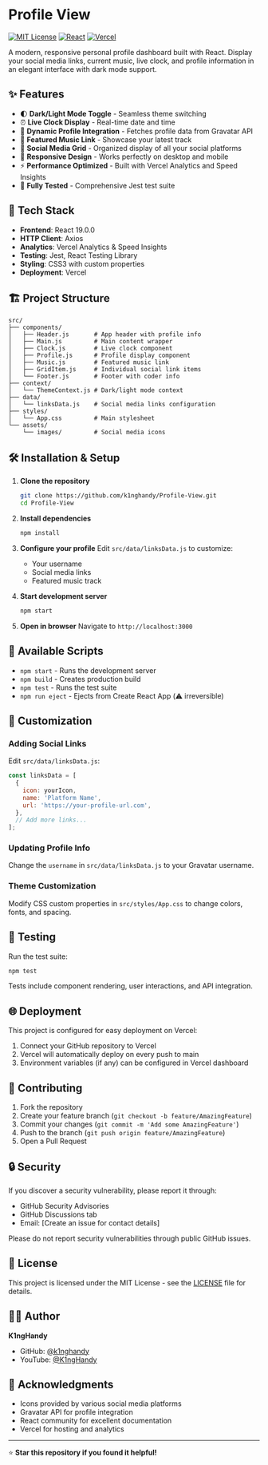 # Profile View

[![MIT License](https://img.shields.io/badge/License-MIT-green.svg)](https://choosealicense.com/licenses/mit/)
[![React](https://img.shields.io/badge/React-19.0.0-blue.svg)](https://reactjs.org/)
[![Vercel](https://img.shields.io/badge/Deployed%20on-Vercel-black.svg)](https://vercel.com/)

A modern, responsive personal profile dashboard built with React. Display your social media links, current music, live clock, and profile information in an elegant interface with dark mode support.

## ✨ Features

- 🌓 **Dark/Light Mode Toggle** - Seamless theme switching
- ⏰ **Live Clock Display** - Real-time date and time
- 👤 **Dynamic Profile Integration** - Fetches profile data from Gravatar API
- 🎵 **Featured Music Link** - Showcase your latest track
- 🔗 **Social Media Grid** - Organized display of all your social platforms
- 📱 **Responsive Design** - Works perfectly on desktop and mobile
- ⚡ **Performance Optimized** - Built with Vercel Analytics and Speed Insights
- 🧪 **Fully Tested** - Comprehensive Jest test suite

## 🚀 Tech Stack

- **Frontend**: React 19.0.0
- **HTTP Client**: Axios
- **Analytics**: Vercel Analytics & Speed Insights
- **Testing**: Jest, React Testing Library
- **Styling**: CSS3 with custom properties
- **Deployment**: Vercel

## 🏗️ Project Structure

```
src/
├── components/
│   ├── Header.js       # App header with profile info
│   ├── Main.js         # Main content wrapper
│   ├── Clock.js        # Live clock component
│   ├── Profile.js      # Profile display component
│   ├── Music.js        # Featured music link
│   ├── GridItem.js     # Individual social link items
│   └── Footer.js       # Footer with coder info
├── context/
│   └── ThemeContext.js # Dark/light mode context
├── data/
│   └── linksData.js    # Social media links configuration
├── styles/
│   └── App.css         # Main stylesheet
└── assets/
    └── images/         # Social media icons
```

## 🛠️ Installation & Setup

1. **Clone the repository**
   ```bash
   git clone https://github.com/k1nghandy/Profile-View.git
   cd Profile-View
   ```

2. **Install dependencies**
   ```bash
   npm install
   ```

3. **Configure your profile**
   Edit `src/data/linksData.js` to customize:
   - Your username
   - Social media links
   - Featured music track

4. **Start development server**
   ```bash
   npm start
   ```

5. **Open in browser**
   Navigate to `http://localhost:3000`

## 🚀 Available Scripts

- `npm start` - Runs the development server
- `npm build` - Creates production build
- `npm test` - Runs the test suite
- `npm run eject` - Ejects from Create React App (⚠️ irreversible)

## 🎨 Customization

### Adding Social Links
Edit `src/data/linksData.js`:

```javascript
const linksData = [
  {
    icon: yourIcon,
    name: 'Platform Name',
    url: 'https://your-profile-url.com',
  },
  // Add more links...
];
```

### Updating Profile Info
Change the `username` in `src/data/linksData.js` to your Gravatar username.

### Theme Customization
Modify CSS custom properties in `src/styles/App.css` to change colors, fonts, and spacing.

## 🧪 Testing

Run the test suite:
```bash
npm test
```

Tests include component rendering, user interactions, and API integration.

## 🌐 Deployment

This project is configured for easy deployment on Vercel:

1. Connect your GitHub repository to Vercel
2. Vercel will automatically deploy on every push to main
3. Environment variables (if any) can be configured in Vercel dashboard

## 🤝 Contributing

1. Fork the repository
2. Create your feature branch (`git checkout -b feature/AmazingFeature`)
3. Commit your changes (`git commit -m 'Add some AmazingFeature'`)
4. Push to the branch (`git push origin feature/AmazingFeature`)
5. Open a Pull Request

## 🔒 Security

If you discover a security vulnerability, please report it through:
- GitHub Security Advisories
- GitHub Discussions tab
- Email: [Create an issue for contact details]

Please do not report security vulnerabilities through public GitHub issues.

## 📝 License

This project is licensed under the MIT License - see the [LICENSE](LICENSE) file for details.

## 👨‍💻 Author

**K1ngHandy**
- GitHub: [@k1nghandy](https://github.com/k1nghandy)
- YouTube: [@K1ngHandy](https://www.youtube.com/@K1ngHandy)

## 🙏 Acknowledgments

- Icons provided by various social media platforms
- Gravatar API for profile integration
- React community for excellent documentation
- Vercel for hosting and analytics

---

⭐ **Star this repository if you found it helpful!**
